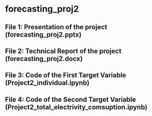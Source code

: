 # forecasting_proj2

## File 1: Presentation of the project (forecasting_proj2.pptx)

## File 2: Technical Report of the project (forecasting_proj2.docx)

## File 3: Code of the First Target Variable (Project2_individual.ipynb)

## File 4: Code of the Second Target Variable (Project2_total_electrivity_comsuption.ipynb)
